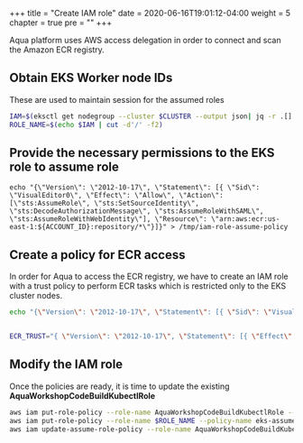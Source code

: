 +++
title = "Create IAM role"
date = 2020-06-16T19:01:12-04:00
weight = 5
chapter = true
pre = "<b></b>"
+++

Aqua platform uses AWS access delegation in order to connect and scan the Amazon ECR registry. 

## Obtain EKS Worker node IDs
These are used to maintain session for the assumed roles
```bash
IAM=$(eksctl get nodegroup --cluster $CLUSTER --output json| jq -r .[].NodeInstanceRoleARN )
ROLE_NAME=$(echo $IAM | cut -d'/' -f2)
```

## Provide the necessary permissions to the EKS role to assume role
```shell
echo "{\"Version\": \"2012-10-17\", \"Statement\": [{ \"Sid\": \"VisualEditor0\", \"Effect\": \"Allow\", \"Action\": [\"sts:AssumeRole\", \"sts:SetSourceIdentity\", \"sts:DecodeAuthorizationMessage\", \"sts:AssumeRoleWithSAML\", \"sts:AssumeRoleWithWebIdentity\"], \"Resource\": \"arn:aws:ecr:us-east-1:${ACCOUNT_ID}:repository/*\"}]}" > /tmp/iam-role-assume-policy
```

## Create a policy for ECR access
In order for Aqua to access the ECR registry, we have to create an IAM role with a trust policy to perform ECR tasks which is restricted only to the EKS cluster nodes.
```bash
echo "{\"Version\": \"2012-10-17\", \"Statement\": [{ \"Sid\": \"VisualEditor0\", \"Effect\": \"Allow\", \"Action\": \"ecr:GetAuthorizationToken\", \"Resource\": \"*\" },{\"Sid\": \"VisualEditor1\", \"Effect\": \"Allow\", \"Action\": \"ecr:*\", \"Resource\": \"arn:aws:ecr:us-east-1:${ACCOUNT_ID}:repository/*\"}]}" > /tmp/iam-role-aqua-policy


ECR_TRUST="{ \"Version\": \"2012-10-17\", \"Statement\": [{ \"Effect\": \"Allow\", \"Principal\": { \"AWS\": \"arn:aws:iam::${ACCOUNT_ID}:root\" }, \"Action\": \"sts:AssumeRole\" },{\"Effect\": \"Allow\", \"Principal\": { \"AWS\": \"${IAM}\"}, \"Action\": \"sts:AssumeRole\"}]}"  

```


## Modify the IAM role
Once the policies are ready, it is time to update the existing **AquaWorkshopCodeBuildKubectlRole**
```bash
aws iam put-role-policy --role-name AquaWorkshopCodeBuildKubectlRole --policy-name ecr-describe --policy-document file:///tmp/iam-role-aqua-policy
aws iam put-role-policy --role-name $ROLE_NAME --policy-name eks-assume --policy-document file:///tmp/iam-role-assume-policy
aws iam update-assume-role-policy --role-name AquaWorkshopCodeBuildKubectlRole --policy-document "$ECR_TRUST"
```
